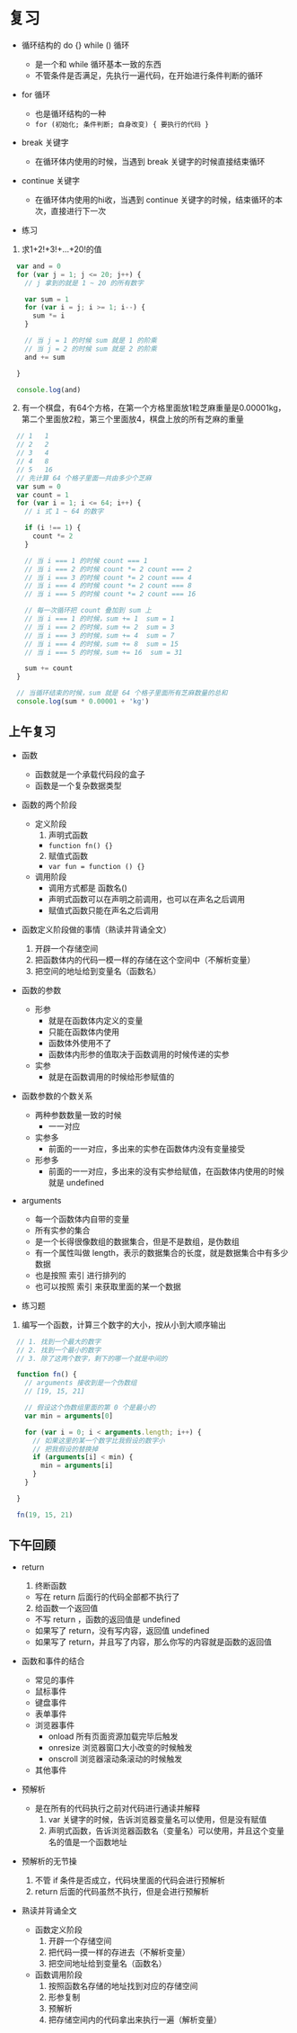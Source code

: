 # 复习

- 循环结构的 do {} while () 循环
  + 是一个和 while 循环基本一致的东西
  + 不管条件是否满足，先执行一遍代码，在开始进行条件判断的循环

- for 循环
  + 也是循环结构的一种
  + `for (初始化; 条件判断; 自身改变) { 要执行的代码 }`

- break 关键字
  + 在循环体内使用的时候，当遇到 break 关键字的时候直接结束循环

- continue 关键字
  + 在循环体内使用的hi收，当遇到 continue 关键字的时候，结束循环的本次，直接进行下一次

- 练习

1. 求1+2!+3!+...+20!的值
```javascript
  var and = 0
  for (var j = 1; j <= 20; j++) {
    // j 拿到的就是 1 ~ 20 的所有数字

    var sum = 1
    for (var i = j; i >= 1; i--) {
      sum *= i
    }

    // 当 j = 1 的时候 sum 就是 1 的阶乘
    // 当 j = 2 的时候 sum 就是 2 的阶乘
    and += sum

  }

  console.log(and)
```

2. 有一个棋盘，有64个方格，在第一个方格里面放1粒芝麻重量是0.00001kg，第二个里面放2粒，第三个里面放4，棋盘上放的所有芝麻的重量
```javascript
  // 1   1
  // 2   2
  // 3   4
  // 4   8
  // 5   16
  // 先计算 64 个格子里面一共由多少个芝麻
  var sum = 0
  var count = 1
  for (var i = 1; i <= 64; i++) {
    // i 式 1 ~ 64 的数字

    if (i !== 1) {
      count *= 2
    }

    // 当 i === 1 的时候 count === 1
    // 当 i === 2 的时候 count *= 2 count === 2
    // 当 i === 3 的时候 count *= 2 count === 4
    // 当 i === 4 的时候 count *= 2 count === 8
    // 当 i === 5 的时候 count *= 2 count === 16

    // 每一次循环把 count 叠加到 sum 上
    // 当 i === 1 的时候，sum += 1  sum = 1
    // 当 i === 2 的时候，sum += 2  sum = 3
    // 当 i === 3 的时候，sum += 4  sum = 7
    // 当 i === 4 的时候，sum += 8  sum = 15
    // 当 i === 5 的时候，sum += 16  sum = 31

    sum += count
  }

  // 当循环结束的时候，sum 就是 64 个格子里面所有芝麻数量的总和
  console.log(sum * 0.00001 + 'kg')
```


## 上午复习

- 函数
  + 函数就是一个承载代码段的盒子
  + 函数是一个复杂数据类型

- 函数的两个阶段
  + 定义阶段
    1. 声明式函数
      + `function fn() {}`
    2. 赋值式函数
      + `var fun = function () {}`
  + 调用阶段
    + 调用方式都是 函数名()
    + 声明式函数可以在声明之前调用，也可以在声名之后调用
    + 赋值式函数只能在声名之后调用

- 函数定义阶段做的事情（熟读并背诵全文）
  1. 开辟一个存储空间
  2. 把函数体内的代码一模一样的存储在这个空间中（不解析变量）
  3. 把空间的地址给到变量名（函数名）

- 函数的参数
  + 形参
    + 就是在函数体内定义的变量
    + 只能在函数体内使用
    + 函数体外使用不了
    + 函数体内形参的值取决于函数调用的时候传递的实参
  + 实参
    + 就是在函数调用的时候给形参赋值的

- 函数参数的个数关系
  + 两种参数数量一致的时候
    + 一一对应
  + 实参多
    + 前面的一一对应，多出来的实参在函数体内没有变量接受
  + 形参多
    + 前面的一一对应，多出来的没有实参给赋值，在函数体内使用的时候就是 undefined

- arguments
  + 每一个函数体内自带的变量
  + 所有实参的集合
  + 是一个长得很像数组的数据集合，但是不是数组，是伪数组
  + 有一个属性叫做 length，表示的数据集合的长度，就是数据集合中有多少数据
  + 也是按照 索引 进行排列的
  + 也可以按照 索引 来获取里面的某一个数据

- 练习题

1. 编写一个函数，计算三个数字的大小，按从小到大顺序输出
```javascript
  // 1. 找到一个最大的数字
  // 2. 找到一个最小的数字
  // 3. 除了这两个数字，剩下的哪一个就是中间的

  function fn() {
    // arguments 接收到是一个伪数组
    // [19, 15, 21]

    // 假设这个伪数组里面的第 0 个是最小的
    var min = arguments[0]

    for (var i = 0; i < arguments.length; i++) {
      // 如果这里的某一个数字比我假设的数字小
      // 把我假设的替换掉
      if (arguments[i] < min) {
        min = arguments[i]
      }
    }

  }

  fn(19, 15, 21)
```


## 下午回顾

- return
  1. 终断函数
    + 写在 return 后面行的代码全部都不执行了
  2. 给函数一个返回值
    + 不写 return ，函数的返回值是 undefined
    + 如果写了 return，没有写内容，返回值 undefined
    + 如果写了 return，并且写了内容，那么你写的内容就是函数的返回值

- 函数和事件的结合
  + 常见的事件
  + 鼠标事件
  + 键盘事件
  + 表单事件
  + 浏览器事件
    + onload 所有页面资源加载完毕后触发
    + onresize 浏览器窗口大小改变的时候触发
    + onscroll 浏览器滚动条滚动的时候触发
  + 其他事件

- 预解析
  + 是在所有的代码执行之前对代码进行通读并解释
    1. var 关键字的时候，告诉浏览器变量名可以使用，但是没有赋值
    2. 声明式函数，告诉浏览器函数名（变量名）可以使用，并且这个变量名的值是一个函数地址

- 预解析的无节操
  1. 不管 if 条件是否成立，代码块里面的代码会进行预解析
  2. return 后面的代码虽然不执行，但是会进行预解析

- 熟读并背诵全文
  + 函数定义阶段
    1. 开辟一个存储空间
    2. 把代码一摸一样的存进去（不解析变量）
    3. 把空间地址给到变量名（函数名）
  + 函数调用阶段
    1. 按照函数名存储的地址找到对应的存储空间
    2. 形参复制
    3. 预解析
    4. 把存储空间内的代码拿出来执行一遍（解析变量）
